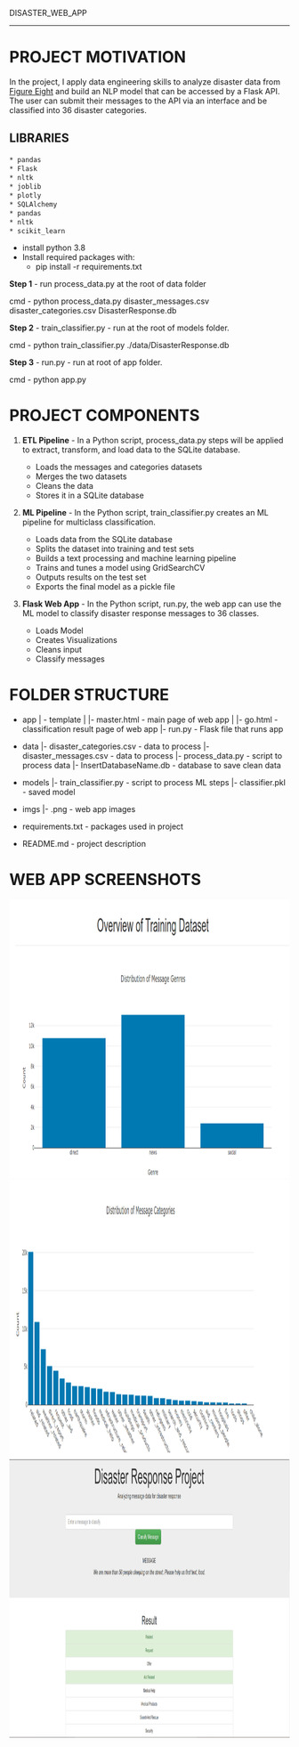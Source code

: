 DISASTER_WEB_APP

***
 
# PROJECT MOTIVATION

In the project, I apply data engineering skills to analyze disaster data from [Figure Eight](https://www.figure-eight.com/) and build an NLP model that can be accessed by a Flask API. The user can submit their messages to the API via an interface and be classified into 36 disaster categories.

## LIBRARIES

    * pandas
    * Flask
    * nltk
    * joblib
    * plotly
    * SQLAlchemy
    * pandas
    * nltk
    * scikit_learn

* install python 3.8
* Install required packages with:
    * pip install -r requirements.txt

**Step 1** - run process_data.py at the root of data folder

cmd - python process_data.py disaster_messages.csv disaster_categories.csv DisasterResponse.db

**Step 2** - train_classifier.py - run at the root of models folder.

cmd - python train_classifier.py ./data/DisasterResponse.db

**Step 3** - run.py - run at root of app folder.

cmd - python app.py

# PROJECT COMPONENTS

1. **ETL Pipeline** - In a Python script, process_data.py steps will be applied to extract, transform, and load data to the SQLite database.

    * Loads the messages and categories datasets
    * Merges the two datasets
    * Cleans the data
    * Stores it in a SQLite database

2. **ML Pipeline** - In the Python script, train_classifier.py creates an ML pipeline for multiclass classification.

    * Loads data from the SQLite database
    * Splits the dataset into training and test sets
    * Builds a text processing and machine learning pipeline
    * Trains and tunes a model using GridSearchCV
    * Outputs results on the test set
    * Exports the final model as a pickle file

3. **Flask Web App** - In the Python script, run.py, the web app can use the ML model to classify disaster response messages to 36 classes.

    * Loads Model
    * Creates Visualizations
    * Cleans input
    * Classify messages


# FOLDER STRUCTURE

- app
| - template
| |- master.html - main page of web app
| |- go.html  - classification result page of web app
|- run.py  - Flask file that runs app

- data
|- disaster_categories.csv - data to process 
|- disaster_messages.csv - data to process
|- process_data.py - script to process data
|- InsertDatabaseName.db - database to save clean data

- models
|- train_classifier.py - script to process ML steps
|- classifier.pkl - saved model 

- imgs
|- .png - web app images

- requirements.txt - packages used in project
- README.md - project description

# WEB APP SCREENSHOTS

<img src="./imgs/genre.png"  weight="600" height="500"/>
<img src="./imgs/categories.png"  weight="600" height="500"/>
<img src="./imgs/prediction.png"  weight="600" height="500"/>